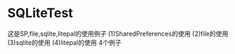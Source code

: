 # SQLiteTest
这是SP,file,sqlite,litepal的使用例子
(1)SharedPreferences的使用
(2)file的使用
(3)sqlite的使用
(4)litepal的使用
4个例子
